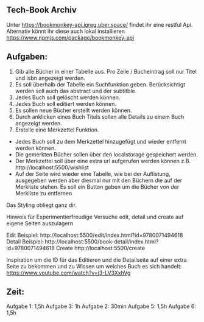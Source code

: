 ## Tech-Book Archiv

Unter https://bookmonkey-api.jgreg.uber.space/ findet ihr eine restful Api. Alternativ könnt ihr diese auch lokal installieren https://www.npmjs.com/package/bookmonkey-api

## Aufgaben:

1. Gib alle Bücher in einer Tabelle aus. Pro Zeile / Bucheintrag soll nur Titel und isbn angezeigt werden.
2. Es soll überhalb der Tabelle ein Suchfunktion geben. Berücksichtigt werden soll auch das abstract und der subtitble.
3. Jedes Buch soll gelöscht werden können.
4. Jedes Buch soll editiert werden können.
5. Es sollen neue Bücher erstellt werden können.
6. Durch anklicken eines Buch Titels sollen alle Details zu einem Buch angezeigt werden.
7. Erstelle eine Merkzettel Funktion.

- Jedes Buch soll zu dem Merkzettel hinzugefügt und wieder entfernt werden können.
- Die gemerkten Bücher sollen über den localstorage gespeichert werden.
- Der Merkzettel soll über eine extra url aufgerufen werden können z.B. http://localhost:5500/wishlist
- Auf der Seite wird wieder eine Tabelle, wie bei der Auflistung, ausgegeben werden aber diesmal nur mit den Büchern die auf der Merkliste stehen. Es soll ein Button geben um die Bücher von der Merkliste zu entfernen

Das Styling obliegt ganz dir.

Hinweis für Experimentierfreudige
Versuche edit, detail und create auf eigene Seiten auszulagern

Edit Beispiel: http://localhost:5500/edit/index.html?id=9780071494618
Detail Beispiel: http://localhost:5500/book-detail/index.html?id=9780071494618
Create http://localhost:5500/create

Inspiration um die ID für das Editieren und die Detailseite auf einer extra Seite zu bekommen und zu Wissen um welches Buch es sich handelt: https://www.youtube.com/watch?v=j3-LV3XxhVg

## Zeit:

Aufgabe 1: 1,5h
Aufgabe 3: 1h
Aufgabe 2: 30min
Aufgabe 5: 1,5h
Aufgabe 6: 1,5h
